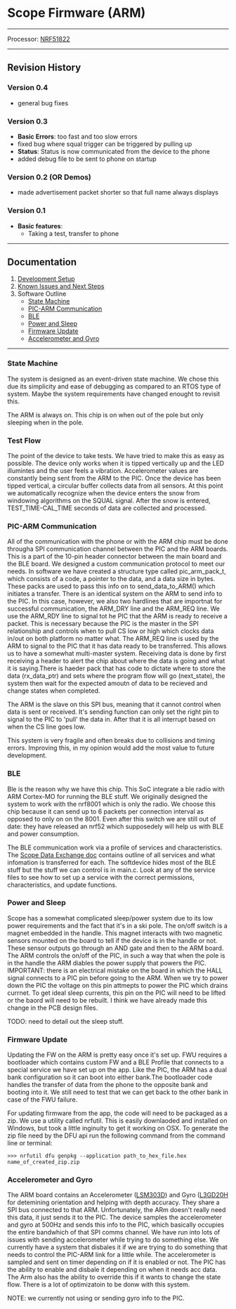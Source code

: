 # Scope Firmware (ARM)
----
Processor: [NRF51822](https://github.com/avatech-inc/Scope_Firmware_ARM/blob/documentation/doc/Scope%20Datasheets/nRF51_Series_Reference_manual%20v3.0.pdf)

----

## Revision History

### Version 0.4
* general bug fixes

### Version 0.3
* **Basic Errors**: too fast and too slow errors
* fixed bug where squal trigger can be triggered by pulling up
* **Status**: Status is now communicated from the device to the phone
* added debug file to be sent to phone on startup

### Version 0.2 (OR Demos)
* made advertisement packet shorter so that full name always displays

### Version 0.1
* **Basic features**: 
   * Taking a test, transfer to phone

----
## Documentation
1. [Development Setup](doc/dev_setup.md)
2. [Known Issues and Next Steps](doc/next_steps.md)
3. Software Outline
    * [State Machine](#state-machine)
    * [PIC-ARM Communication](#pic-arm-communication)
    * [BLE](#ble)
    * [Power and Sleep](#power-and-sleep)
    * [Firmware Update](#firmware-update)
    * [Accelerometer and Gyro](accelerometer-and-gyro)

----

### State Machine
The system is designed as an event-driven state machine. We chose this due its simplicity and ease of debugging as compared to an RTOS type of system. Maybe the system requirements have changed enought to revisit this. 

The ARM is always on. This chip is on when out of the pole but only sleeping when in the pole. 

### Test Flow
The point of the device to take tests. We have tried to make this as easy as possible. The device only works when it is tipped vertically up and the LED illumintes and the user feels a vibration. Accelerometer values are constantly being sent from the ARM to the PIC. Once the device has been tipped vertical, a circular buffer collects data from all sensors. At this point we automatically recognize when the device enters the snow from windowing algorithms on the SQUAL signal. After the snow is entered, TEST_TIME-CAL_TIME seconds of data are collected and processed. 

### PIC-ARM Communication
All of the communication with the phone or with the ARM chip must be done througha SPI communication channel between the PIC and the ARM boards. This is a part of the 10-pin header connector between the main board and the BLE board. We designed a custom communication protocol to meet our needs. In software we have created a structure type called pic_arm_pack_t, which consists of a code, a pointer to the data, and a data size in bytes. These packs are used to pass this info on to send_data_to_ARM() which initiates a transfer. There is an identical system on the ARM to send info to the PIC. In this case, however, we also two hardlines that are importnat for successful communication, the ARM_DRY line and the ARM_REQ line. We use the ARM_RDY line to signal tot he PIC that the ARM is ready to receive a packet. This is necessary because the PIC is the master in the SPI relationship and controls when to pull CS low or high which clocks data in/out on both platform no matter what. The ARM_REQ line is used by the ARM to signal to the PIC that it has data ready to be transferred. This allows us to have a somewhat multi-master system. Receiving data is done by first receiving a header to alert the chip about where the data is going and what it is saying.There is haeder pack that has code to dictate where to store the data (rx_data_ptr) and sets where the program flow will go (next_state), the system then wait for the expected amoutn of data to be recieved and change states when completed.

The ARM is the slave on this SPI bus, meaning that it cannot control when data is sent or received. It's sending function can only set the right pin to signal to the PIC to 'pull' the data in. After that it is all interrupt based on when the CS line goes low.

This system is very fragile and often breaks due to collisions and timing errors. Improving this, in my opinion would add the most value to future development.

### BLE
Ble is the reason why we have this chip. This SoC integrate a ble radio with ARM Cortex-MO for running the BLE stuff. We originally designed the system to work with the nrf8001 which is only the radio. We choose this chip because it can send up to 6 packets per connection interval as opposed to only on on the 8001. Even after this switch we are still out of date: they have released an nrf52 which supposedely will help us with BLE and power consumption.

The BLE communication work via a profile of services and characteristics. The [Scope Data Exchange doc](https://docs.google.com/spreadsheets/d/11Skohx51fUKSo8CJepi-iRT_FO2PIE0_o6SkqYJRFlI/edit#gid=1879330772) contains outline of all services and what infomation is transferred for each. The softdevice hides most of the BLE stuff but the stuff we can control is in main.c. Look at any of the service files to see how to set up a service with the correct permissions, characteristics, and update functions.

### Power and Sleep
Scope has a somewhat complicated sleep/power system due to its low power requirements and the fact that it's in a ski pole. The on/off switch is a magnet embedded in the handle. This magnet interacts with two magnetic sensors mounted on the board to tell if the device is in the handle or not. These sensor outputs go through an AND gate and then to the ARM board. The ARM controls the on/off of the PIC, in such a way that when the pole is in the handle the ARM diables the power supply that powers the PIC. IMPORTANT: there is an electrical mistake on the board in which the HALL signal connects to a PIC pin before going to the ARM. When we try to power down the PIC the voltage on this pin attmepts to power the PIC which drains currnet. To get ideal sleep currents, this pin on the PIC will need to be lifted or the baord will need to be rebuilt. I think we have already made this change in the PCB design files.

TODO: need to detail out the sleep stuff.

### Firmware Update
Updating the FW on the ARM is pretty easy once it's set up. FWU requires a bootloader which contains custom FW and a BLE Profile that connects to a special service we have set up on the app. Like the PIC, the ARM has a dual bank configuration so it can boot into either bank.The bootloader code handles the transfer of data from the phone to the opposite bank and booting into it. We still need to test that we can get back to the other bank in case of the FWU failure.

For updating firmware from the app, the code will need to be packaged as a zip. We use a utility called nrfutil. This is easily downlaoded and installed on Windows, but took a little inginuity to get it working on OSX. To generate the zip file need by the DFU api run the following command from the command line or terminal:
```
>>> nrfutil dfu genpkg --application path_to_hex_file.hex name_of_created_zip.zip
```


### Accelerometer and Gyro
The ARM board contains an Accelerometer ([LSM303D](https://github.com/avatech-inc/Scope_Firmware_ARM/blob/documentation/doc/Scope%20Datasheets/LSM303D.pdf)) and Gyro ([L3GD20H](https://github.com/avatech-inc/Scope_Firmware_ARM/blob/documentation/doc/Scope%20Datasheets/L3GD20H.pdf) for detemining orientation and helping with depth accuracy. They share a SPI bus connected to that ARM. Unfortunately, the ARm doesn't really need this data, it just sends it to the PIC. The device samples the accelerometer and gyro at 500Hz and sends this info to the PIC, which basically occupies the entire bandwhich of that SPI comms channel. We have run into lots of issues with sending accelerometer while trying to do something else. We currently have a system that disbales it if we are trying to do something that needs to control the PIC-ARM link for a little while. The accelerometer is sampled and sent on timer depending on if it is enabled or not. The PIC has the ability to enable and disbale it depending on when it needs acc data. The Arm also has the ability to override this if it wants to change the state flow. There is a lot of optimizatoin to be donw with this system.

NOTE: we currently not using or sending gyro info to the PIC. 

